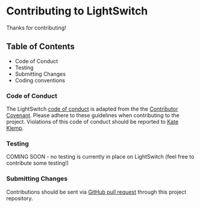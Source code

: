 # Contributing to LightSwitch

Thanks for contributing!

## Table of Contents
- Code of Conduct
- Testing
- Submitting Changes
- Coding conventions

### Code of Conduct

The LightSwitch [code of conduct](CODE_OF_CONDUCT.md) is adapted from the the [Contributor Covenant](http://contributor-covenant.org/version/1/3/0/).  Please adhere to these guidelines when contributing to the project.  Violations of this code of conduct should be reported to [Kate Klemp](kate@indiekate.com).

### Testing

COMING SOON - no testing is currently in place on LightSwitch (feel free to contribute some testing!)

### Submitting Changes

Contributions should be sent via [GitHub pull request](http://help.github.com/pull-requests/) through this project repository.
